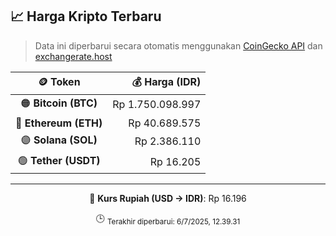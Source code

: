 

<!-- HARGA_KRIPTO -->
## 📈 Harga Kripto Terbaru

> Data ini diperbarui secara otomatis menggunakan [CoinGecko API](https://www.coingecko.com/) dan [exchangerate.host](https://exchangerate.host/)

<div align="center">

| 🪙 Token | 💰 Harga (IDR) |
|:------:|---------------:|
| 🟠 **Bitcoin (BTC)**   | Rp 1.750.098.997 |
| 🔵 **Ethereum (ETH)**  | Rp 40.689.575 |
| 🟣 **Solana (SOL)**    | Rp 2.386.110 |
| 🟢 **Tether (USDT)**   | Rp 16.205 |

---

💱 **Kurs Rupiah (USD → IDR)**: Rp 16.196

🕒 <sub>Terakhir diperbarui: 6/7/2025, 12.39.31</sub>

</div>
<!-- /HARGA_KRIPTO -->